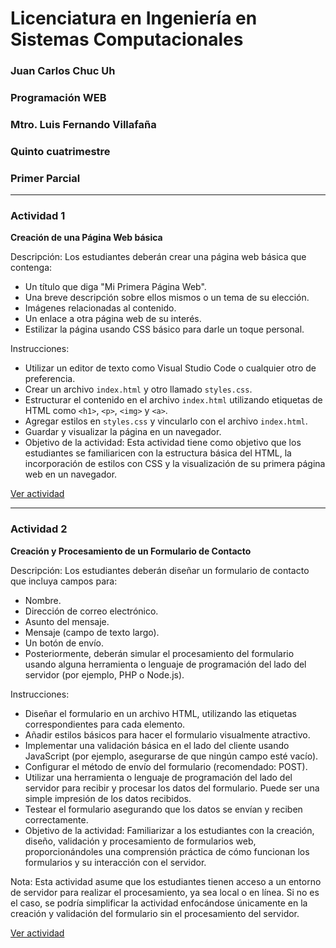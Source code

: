 # Licenciatura en Ingeniería en Sistemas Computacionales 
### Juan Carlos Chuc Uh
### Programación WEB
### Mtro. Luis Fernando Villafaña
### Quinto cuatrimestre
### Primer Parcial
-------------
### Actividad 1

**Creación de una Página Web básica**

Descripción: Los estudiantes deberán crear una página web básica que contenga:

- Un título que diga "Mi Primera Página Web".
- Una breve descripción sobre ellos mismos o un tema de su elección.
- Imágenes relacionadas al contenido.
- Un enlace a otra página web de su interés.
- Estilizar la página usando CSS básico para darle un toque personal.

Instrucciones:

- Utilizar un editor de texto como Visual Studio Code o cualquier otro de preferencia.
- Crear un archivo `index.html` y otro llamado `styles.css`.
- Estructurar el contenido en el archivo `index.html` utilizando etiquetas de HTML como `<h1>`, `<p>`, `<img>` y `<a>`.
- Agregar estilos en `styles.css` y vincularlo con el archivo `index.html`.
- Guardar y visualizar la página en un navegador.
- Objetivo de la actividad: Esta actividad tiene como objetivo que los estudiantes se familiaricen con la estructura básica del HTML, la incorporación de estilos con CSS y la visualización de su primera página web en un navegador.

[Ver actividad](/P1A1%20-%20web_basica)

-------------

### Actividad 2

**Creación y Procesamiento de un Formulario de Contacto**

Descripción: Los estudiantes deberán diseñar un formulario de contacto que incluya campos para:

- Nombre.
- Dirección de correo electrónico.
- Asunto del mensaje.
- Mensaje (campo de texto largo).
- Un botón de envío.
- Posteriormente, deberán simular el procesamiento del formulario usando alguna herramienta o lenguaje de programación del lado del servidor (por ejemplo, PHP o Node.js).

Instrucciones:

- Diseñar el formulario en un archivo HTML, utilizando las etiquetas correspondientes para cada elemento.
- Añadir estilos básicos para hacer el formulario visualmente atractivo.
- Implementar una validación básica en el lado del cliente usando JavaScript (por ejemplo, asegurarse de que ningún campo esté vacío).
- Configurar el método de envío del formulario (recomendado: POST).
- Utilizar una herramienta o lenguaje de programación del lado del servidor para recibir y procesar los datos del formulario. Puede ser una simple impresión de los datos recibidos.
- Testear el formulario asegurando que los datos se envían y reciben correctamente.
- Objetivo de la actividad: Familiarizar a los estudiantes con la creación, diseño, validación y procesamiento de formularios web, proporcionándoles una comprensión práctica de cómo funcionan los formularios y su interacción con el servidor.

Nota: Esta actividad asume que los estudiantes tienen acceso a un entorno de servidor para realizar el procesamiento, ya sea local o en línea. Si no es el caso, se podría simplificar la actividad enfocándose únicamente en la creación y validación del formulario sin el procesamiento del servidor.

[Ver actividad](/P1A2%20-%20formulario_de_contacto)

